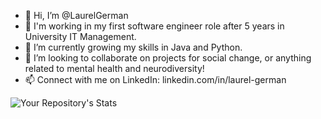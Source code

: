 - 👋 Hi, I’m @LaurelGerman
- 🚀 I'm working in my first software engineer role after 5 years in University IT Management.
- 🌱 I’m currently growing my skills in Java and Python.
- 🤝 I’m looking to collaborate on projects for social change, or anything related to mental health and neurodiversity!
- 📫 Connect with me on LinkedIn: linkedin.com/in/laurel-german

![Your Repository's Stats](https://github-readme-stats.vercel.app/api/top-langs/?username=LaurelGerman&theme=blue-green)

<!---
![Your Repository's Stats](https://github-readme-stats.vercel.app/api?username=LaurelGerman&show_icons=true)
--->

<!---
LaurelGerman/LaurelGerman is a ✨ special ✨ repository because its `README.md` (this file) appears on your GitHub profile.
You can click the Preview link to take a look at your changes.
--->
